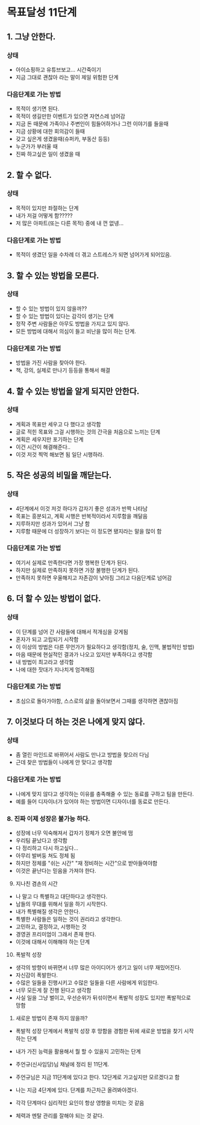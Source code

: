 # 목표달성 11단계

## 1. 그냥 안한다.
### 상태
- 아이쇼핑하고 유튜브보고... 시간죽이기
- 지금 그대로 괜찮아 라는 말이 제일 위험한 단계
### 다음단계로 가는 방법
- 목적이 생기면 된다.
- 목적이 생길만한 이벤트가 있으면 자연스레 넘어감
- 지금 돈 때문에 가족이나 주변인이 힘들어하거나 그런 이야기를 들을때
- 지금 상황에 대한 회의감이 들때
- 갖고 싶은게 생겼을때(슈퍼카, 부동산 등등)
- 누군가가 부러울 때
- 진짜 하고싶은 일이 생겼을 때

## 2. 할 수 없다.
### 상태
- 목적이 있지만 좌절하는 단계
- 내가 저걸 어떻게 함?????
- 저 많은 아파트(또는 다른 목적) 중에 내 껀 없넹...
### 다음단계로 가는 방법
- 목적이 생겼던 일을 수차례 더 겪고 스트레스가 되면 넘어가게 되어있음.

## 3. 할 수 있는 방법을 모른다.
### 상태
- 할 수 있는 방법이 있지 않을까??
- 할 수 있는 방법이 있다는 감각이 생기는 단계
- 정작 주변 사람들은 아무도 방법을 가지고 있지 않다.
- 모든 방법에 대해서 의심이 들고 비난을 많이 하는 단계.
### 다음단계로 가는 방법
- 방법을 가진 사람을 찾아야 한다.
- 책, 강의, 실제로 만나기 등등을 통해서 해결 

## 4. 할 수 있는 방법을 알게 되지만 안한다.	
### 상태
- 계획과 목표만 세우고 다 했다고 생각함
- 글로 적힌 목표와 그걸 시행하는 것의 간극을 처음으로 느끼는 단계
- 계획은 세우지만 포기하는 단계
- 이건 시간이 해결해준다..
- 이것 저것 찍먹 해보면 됨 일단 시행하라.

## 5. 작은 성공의 비밀을 깨닫는다.
### 상태
- 4단계에서 이것 저것 하다가 갑자기 좋은 성과가 반짝 나타남
- 목표는 흥분되고, 계획 시행은 반복적이라서 지루함을 깨달음
- 지루하지만 성과가 있어서 그냥 함
- 지루함 때문에 더 성장하기 보다는 이 정도면 됐지라는 말을 많이 함
### 다음단계로 가는 방법
- 여기서 실제로 만족한다면 가장 행복한 단계가 된다.
- 하지만 실제로 만족하지 못하면 가장 불행한 단계가 된다.
- 만족하지 못하면 우울해지고 자존감이 낮아짐 그리고 다음단계로 넘어감

## 6. 더 할 수 있는 방법이 없다.
### 상태
- 이 단계를 넘어 간 사람들에 대해서 적개심을 갖게됨
- 혼자가 되고 고립되기 시작함
- 이 이상의 방법은 다른 무언가가 필요하다고 생각함(정치, 술, 인맥, 불법적인 방법)
- 마음 때문에 현실적인 결과가 나오고 있지만 부족하다고 생각함
- 내 방법이 최고라고 생각함
- 나에 대한 잣대가 지나치게 엄격해짐
### 다음단계로 가는 방법
- 초심으로 돌아가야함, 스스로의 삶을 돌아보면서 그때를 생각하면 괜찮아짐

## 7. 이것보다 더 하는 것은 나에게 맞지 않다.
### 상태
- 좀 열린 마인드로 바뀌어서 사람도 만나고 방법을 찾으러 다님
- 근데 찾은 방법들이 나에게 안 맞다고 생각함
### 다음단계로 가는 방법
- 나에게 맞지 않다고 생각하는 이유를 충족해줄 수 있는 동료를 구하고 팀을 만든다.
- 예를 들어 디자이너가 있어야 하는 방법이면 디자이너를 동료로 만든다.

### 8. 진짜 이제 성장은 불가능 하다.
- 성장에 너무 익숙해져서 갑자기 정체가 오면 불안에 떰
- 우리팀 끝났다고 생각함
- 다 정리하고 다시 하고싶다...
- 아무리 발버둥 쳐도 정체 됨
- 하지만 정체를 "쉬는 시간" "재 정비하는 시간"으로 받아들여야함
- 이것은 끝난다는 믿음을 가져야 한다.

9. 지나친 겸손의 시간
- 나 말고 다 특별하고 대단하다고 생각한다.
- 남들의 무대를 위해서 일을 하기 시작한다.
- 내가 특별해질 생각은 안한다.
- 특별한 사람들은 일하는 것이 권리라고 생각한다.
- 고민하고, 결정하고, 시행하는 것
- 경영권 프리미엄이 그래서 존재 한다.
- 이것에 대해서 이해해야 하는 단계

10. 폭발적 성장
- 생각의 방향이 바뀌면서 너무 많은 아이디어가 생기고 일이 너무 재밌어진다.
- 자신감이 폭발한다.
- 수많은 일들을 진행시키고 수많은 일들을 다른 사람에게 위임한다.
- 너무 모든게 잘 진행 된다고 생각함
- 사실 일을 그냥 벌이고, 우선순위가 뒤섞이면서 폭발적 성장도 있지만 폭발적으로 망함

1. 새로운 방법이 존재 하지 않을까?
- 폭발적 성장 단계에서 폭발적 성장 후 망함을 경험한 뒤에 새로운 방법을 찾기 시작하는 단계
- 내가 가진 능력을 활용해서 뭘 할 수 있을지 고민하는 단계


- 주언규(신사임당)님 채널에 정리 된 11단계.
- 주언규님은 지금 11단계에 있다고 한다. 12단계로 가고싶지만 모르겠다고 함
- 나는 지금 4단계에 있다. 단계를 차근차근 올려봐야겠다.
- 각각 단계마다 심리적인 요인이 항상 영향을 미치는 것 같음
- 체력과 멘탈 관리를 잘해야 되는 것 같다.
